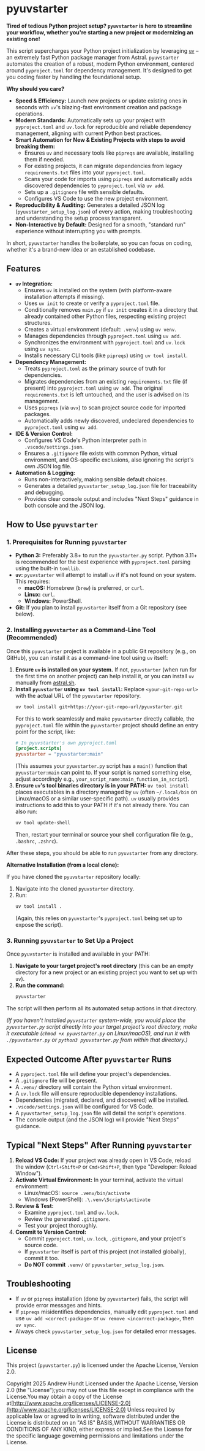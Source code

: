 # pyuvstarter

**Tired of tedious Python project setup? `pyuvstarter` is here to streamline your workflow, whether you're starting a new project or modernizing an existing one!**

This script supercharges your Python project initialization by leveraging [`uv`](https://astral.sh/uv) – an extremely fast Python package manager from Astral. `pyuvstarter` automates the creation of a robust, modern Python environment, centered around `pyproject.toml` for dependency management. It's designed to get you coding faster by handling the foundational setup.

**Why should you care?**

* **Speed & Efficiency:** Launch new projects or update existing ones in seconds with `uv`'s blazing-fast environment creation and package operations.
* **Modern Standards:** Automatically sets up your project with `pyproject.toml` and `uv.lock` for reproducible and reliable dependency management, aligning with current Python best practices.
* **Smart Automation for New & Existing Projects with steps to avoid breaking them:**
    * Ensures `uv` and necessary tools like `pipreqs` are available, installing them if needed.
    * For existing projects, it can migrate dependencies from legacy `requirements.txt` files into your `pyproject.toml`.
    * Scans your code for imports using `pipreqs` and automatically adds discovered dependencies to `pyproject.toml` via `uv add`.
    * Sets up a `.gitignore` file with sensible defaults.
    * Configures VS Code to use the new project environment.
* **Reproducibility & Auditing:** Generates a detailed JSON log (`pyuvstarter_setup_log.json`) of every action, making troubleshooting and understanding the setup process transparent.
* **Non-Interactive by Default:** Designed for a smooth, "standard run" experience without interrupting you with prompts.

In short, `pyuvstarter` handles the boilerplate, so you can focus on coding, whether it's a brand-new idea or an established codebase.

## Features

* **`uv` Integration:**
    * Ensures `uv` is installed on the system (with platform-aware installation attempts if missing).
    * Uses `uv init` to create or verify a `pyproject.toml` file.
    * Conditionally removes `main.py` if `uv init` creates it in a directory that already contained other Python files, respecting existing project structures.
    * Creates a virtual environment (default: `.venv`) using `uv venv`.
    * Manages dependencies through `pyproject.toml` using `uv add`.
    * Synchronizes the environment with `pyproject.toml` and `uv.lock` using `uv sync`.
    * Installs necessary CLI tools (like `pipreqs`) using `uv tool install`.
* **Dependency Management:**
    * Treats `pyproject.toml` as the primary source of truth for dependencies.
    * Migrates dependencies from an existing `requirements.txt` file (if present) into `pyproject.toml` using `uv add`. The original `requirements.txt` is left untouched, and the user is advised on its management.
    * Uses `pipreqs` (via `uvx`) to scan project source code for imported packages.
    * Automatically adds newly discovered, undeclared dependencies to `pyproject.toml` using `uv add`.
* **IDE & Version Control:**
    * Configures VS Code's Python interpreter path in `.vscode/settings.json`.
    * Ensures a `.gitignore` file exists with common Python, virtual environment, and OS-specific exclusions, also ignoring the script's own JSON log file.
* **Automation & Logging:**
    * Runs non-interactively, making sensible default choices.
    * Generates a detailed `pyuvstarter_setup_log.json` file for traceability and debugging.
    * Provides clear console output and includes "Next Steps" guidance in both console and the JSON log.

## How to Use `pyuvstarter`

### 1. Prerequisites for Running `pyuvstarter`

* **Python 3:** Preferably 3.8+ to run the `pyuvstarter.py` script. Python 3.11+ is recommended for the best experience with `pyproject.toml` parsing using the built-in `tomllib`.
* **`uv`:** `pyuvstarter` will attempt to install `uv` if it's not found on your system. This requires:
    * **macOS:** Homebrew (`brew`) is preferred, or `curl`.
    * **Linux:** `curl`.
    * **Windows:** PowerShell.
* **Git:** If you plan to install `pyuvstarter` itself from a Git repository (see below).

### 2. Installing `pyuvstarter` as a Command-Line Tool (Recommended)

Once this `pyuvstarter` project is available in a public Git repository (e.g., on GitHub), you can install it as a command-line tool using `uv` itself:

1.  **Ensure `uv` is installed on your system.** If not, `pyuvstarter` (when run for the first time on another project) can help install it, or you can install `uv` manually from [astral.sh](https://astral.sh/uv).
2.  **Install `pyuvstarter` using `uv tool install`:**
    Replace `<your-git-repo-url>` with the actual URL of the `pyuvstarter` repository.
    ```bash
    uv tool install git+https://your-git-repo-url/pyuvstarter.git
    ```
    For this to work seamlessly and make `pyuvstarter` directly callable, the `pyproject.toml` file within the `pyuvstarter` project should define an entry point for the script, like:
    ```toml
    # In pyuvstarter's own pyproject.toml
    [project.scripts]
    pyuvstarter = "pyuvstarter:main"
    ```
    (This assumes your `pyuvstarter.py` script has a `main()` function that `pyuvstarter:main` can point to. If your script is named something else, adjust accordingly e.g., `your_script_name:main_function_in_script`).
3.  **Ensure `uv`'s tool binaries directory is in your PATH:**
    `uv tool install` places executables in a directory managed by `uv` (often `~/.local/bin` on Linux/macOS or a similar user-specific path). `uv` usually provides instructions to add this to your PATH if it's not already there. You can also run:
    ```bash
    uv tool update-shell
    ```
    Then, restart your terminal or source your shell configuration file (e.g., `.bashrc`, `.zshrc`).

After these steps, you should be able to run `pyuvstarter` from any directory.

**Alternative Installation (from a local clone):**

If you have cloned the `pyuvstarter` repository locally:

1.  Navigate into the cloned `pyuvstarter` directory.
2.  Run:
    ```bash
    uv tool install .
    ```
    (Again, this relies on `pyuvstarter`'s `pyproject.toml` being set up to expose the script).

### 3. Running `pyuvstarter` to Set Up a Project

Once `pyuvstarter` is installed and available in your PATH:

1.  **Navigate to your target project's root directory** (this can be an empty directory for a new project or an existing project you want to set up with `uv`).
2.  **Run the command:**
    ```bash
    pyuvstarter
    ```

The script will then perform all its automated setup actions in that directory.

*(If you haven't installed `pyuvstarter` system-wide, you would place the `pyuvstarter.py` script directly into your target project's root directory, make it executable (`chmod +x pyuvstarter.py` on Linux/macOS), and run it with `./pyuvstarter.py` or `python3 pyuvstarter.py` from within that directory.)*

## Expected Outcome After `pyuvstarter` Runs

* A `pyproject.toml` file will define your project's dependencies.
* A `.gitignore` file will be present.
* A `.venv/` directory will contain the Python virtual environment.
* A `uv.lock` file will ensure reproducible dependency installations.
* Dependencies (migrated, declared, and discovered) will be installed.
* `.vscode/settings.json` will be configured for VS Code.
* A `pyuvstarter_setup_log.json` file will detail the script's operations.
* The console output (and the JSON log) will provide "Next Steps" guidance.

## Typical "Next Steps" After Running `pyuvstarter`

1.  **Reload VS Code:** If your project was already open in VS Code, reload the window (`Ctrl+Shift+P` or `Cmd+Shift+P`, then type "Developer: Reload Window").
2.  **Activate Virtual Environment:** In your terminal, activate the virtual environment:
    * Linux/macOS: `source .venv/bin/activate`
    * Windows (PowerShell): `.\.venv\Scripts\activate`
3.  **Review & Test:**
    * Examine `pyproject.toml` and `uv.lock`.
    * Review the generated `.gitignore`.
    * Test your project thoroughly.
4.  **Commit to Version Control:**
    * Commit `pyproject.toml`, `uv.lock`, `.gitignore`, and your project's source code.
    * If `pyuvstarter` itself is part of this project (not installed globally), commit it too.
    * **Do NOT commit** `.venv/` or `pyuvstarter_setup_log.json`.

## Troubleshooting

* If `uv` or `pipreqs` installation (done by `pyuvstarter`) fails, the script will provide error messages and hints.
* If `pipreqs` misidentifies dependencies, manually edit `pyproject.toml` and use `uv add <correct-package>` or `uv remove <incorrect-package>`, then `uv sync`.
* Always check `pyuvstarter_setup_log.json` for detailed error messages.

## License

This project (`pyuvstarter.py`) is licensed under the Apache License, Version 2.0.

Copyright 2025 Andrew Hundt Licensed under the Apache License, Version 2.0 (the "License");you may not use this file except in compliance with the License.You may obtain a copy of the License at[http://www.apache.org/licenses/LICENSE-2.0](http://www.apache.org/licenses/LICENSE-2.0)
Unless required by applicable law or agreed to in writing, software distributed under the License is distributed on an "AS IS" BASIS,WITHOUT WARRANTIES OR CONDITIONS OF ANY KIND, either express or implied.See the License for the specific language governing permissions and limitations under the License.
